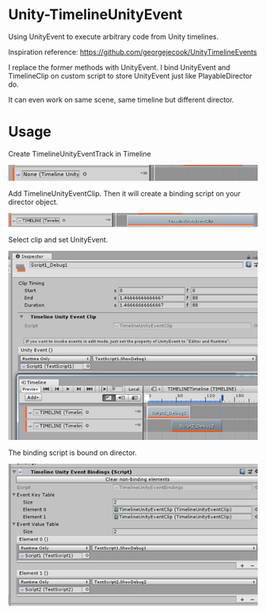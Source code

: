 # Unity-TimelineUnityEvent
Using UnityEvent to execute arbitrary code from Unity timelines.

Inspiration reference: https://github.com/georgejecook/UnityTimelineEvents

I replace the former methods with UnityEvent.
I bind UnityEvent and TimelineClip on custom script to store UnityEvent just like PlayableDirector do.

It can even work on same scene, same timeline but different director.

# Usage
Create TimelineUnityEventTrack in Timeline

![create track](screenshot3.png)

Add TimelineUnityEventClip. Then it will create a binding script on your director object.

![create track](screenshot4.png)

Select clip and set UnityEvent.

![create track](screenshot1.png)

The binding script is bound on director.

![create track](screenshot2.png)
